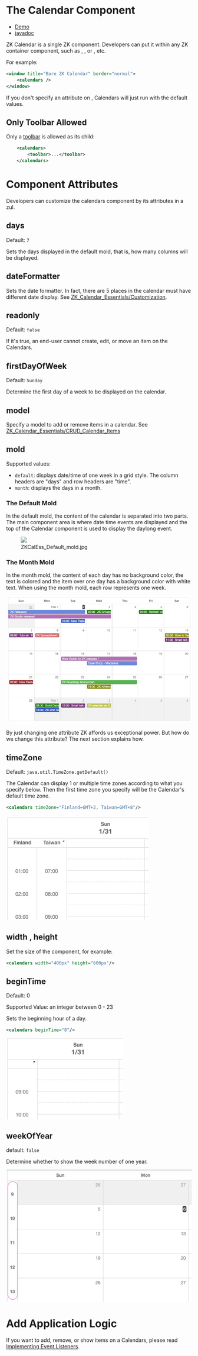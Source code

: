 

# The Calendar Component

- [Demo](https://www.zkoss.org/zkdemo/zk_calendar/zk_calendar)
- [javadoc](https://www.zkoss.org/javadoc/latest/zkcal/)

ZK Calendar is a single ZK component. Developers can put it within any
ZK container component, such as <window/>, <tabbox/>, or <groupbox/>,
etc.

For example:

``` xml
<window title="Bare ZK Calendar" border="normal">
    <calendars />
</window>
```

If you don't specify an attribute on <calendars/>, Calendars will just
run with the default values.

## Only Toolbar Allowed

Only a [
toolbar](ZK%20Component%20Reference/Essential%20Components/Toolbar)
is allowed as its child:

``` XML
    <calendars>
        <toolbar>...</toolbar>
    </calendars>
```

# Component Attributes

Developers can customize the calendars component by its attributes in a
zul.

## days

Default: `7`

Sets the days displayed in the default mold, that is, how many columns
will be displayed.

## dateFormatter

Sets the date formatter. In fact, there are 5 places in the calendar
must have different date display. See
[ZK_Calendar_Essentials/Customization](ZK_Calendar_Essentials/Customization).

## readonly

Default: `false`

If it's true, an end-user cannot create, edit, or move an item on the
Calendars.

## firstDayOfWeek

Default: `Sunday`

Determine the first day of a week to be displayed on the calendar.

## model

Specify a model to add or remove items in a calendar. See
[ZK_Calendar_Essentials/CRUD_Calendar_Items](ZK_Calendar_Essentials/CRUD_Calendar_Items)

## mold

Supported values:

- `default`: displays date/time of one week in a grid style. The column
  headers are "days" and row headers are "time".
- `month`: displays the days in a month.

### The Default Mold

In the default mold, the content of the calendar is separated into two
parts. The main component area is where date time events are displayed
and the top of the Calendar component is used to display the daylong
event.

<figure>
<img src="images/ZKCalEss_Default_mold.jpg
title="ZKCalEss_Default_mold.jpg" />
<figcaption>ZKCalEss_Default_mold.jpg</figcaption>
</figure>

### The Month Mold

In the month mold, the content of each day has no background color, the
text is colored and the item over one day has a background color with
white text. When using the month mold, each row represents one week.

![](images/ZKCalEss_Month_mold.jpg)

By just changing one attribute ZK affords us exceptional power. But how
do we change this attribute? The next section explains how.

## timeZone

Default: `java.util.TimeZone.getDefault()`

The Calendar can display 1 or multiple time zones according to what you
specify below. Then the first time zone you specify will be the
Calendar's default time zone.

``` xml
<calendars timeZone="Finland=GMT+2, Taiwan=GMT+8"/>
```

![](images/zkcal-timeZone.png)

## width , height

Set the size of the component, for example:

``` xml
<calendars width="400px" height="600px"/>
```

## beginTime

Default: 0

Supported Value: an integer between 0 - 23

Sets the beginning hour of a day.

``` xml
<calendars beginTime="8"/>
```

![](images/zkcal-beginTime.png)

## weekOfYear

default: `false`

Determine whether to show the week number of one year.

![](images/WeekOfyear.jpg)

# Add Application Logic

If you want to add, remove, or show items on a Calendars, please read [
Implementing Event
Listeners](ZK_Calendar_Essentials/Implementing_Event_Listeners).
